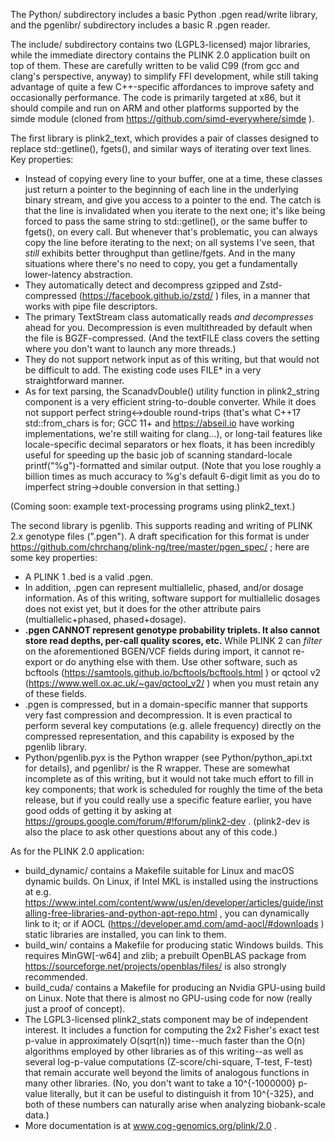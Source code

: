 The Python/ subdirectory includes a basic Python .pgen read/write library, and
the pgenlibr/ subdirectory includes a basic R .pgen reader.

The include/ subdirectory contains two (LGPL3-licensed) major libraries, while
the immediate directory contains the PLINK 2.0 application built on top of
them.  These are carefully written to be valid C99 (from gcc and clang's
perspective, anyway) to simplify FFI development, while still taking advantage
of quite a few C++-specific affordances to improve safety and occasionally
performance.  The code is primarily targeted at x86, but it should compile and
run on ARM and other platforms supported by the simde module (cloned from
https://github.com/simd-everywhere/simde ).

The first library is plink2_text, which provides a pair of classes designed to
replace std::getline(), fgets(), and similar ways of iterating over text lines.
Key properties:
* Instead of copying every line to your buffer, one at a time, these classes
  just return a pointer to the beginning of each line in the underlying binary
  stream, and give you access to a pointer to the end.  The catch is that the
  line is invalidated when you iterate to the next one; it's like being forced
  to pass the same string to std::getline(), or the same buffer to fgets(), on
  every call.  But whenever that's problematic, you can always copy the line
  before iterating to the next; on all systems I've seen, that *still* exhibits
  better throughput than getline/fgets.  And in the many situations where
  there's no need to copy, you get a fundamentally lower-latency abstraction.
* They automatically detect and decompress gzipped and Zstd-compressed
  (https://facebook.github.io/zstd/ ) files, in a manner that works with pipe
  file descriptors.
* The primary TextStream class automatically reads *and decompresses* ahead for
  you.  Decompression is even multithreaded by default when the file is
  BGZF-compressed.  (And the textFILE class covers the setting where you don't
  want to launch any more threads.)
* They do not support network input as of this writing, but that would not be
  difficult to add.  The existing code uses FILE* in a very straightforward
  manner.
* As for text parsing, the ScanadvDouble() utility function in plink2_string
  component is a very efficient string-to-double converter.  While it does not
  support perfect string<->double round-trips (that's what C++17
  std::from_chars is for; GCC 11+ and https://abseil.io have working
  implementations, we're still waiting for clang...), or long-tail features
  like locale-specific decimal separators or hex floats, it has been incredibly
  useful for speeding up the basic job of scanning standard-locale
  printf("%g")-formatted and similar output.  (Note that you lose roughly a
  billion times as much accuracy to %g's default 6-digit limit as you do to
  imperfect string->double conversion in that setting.)

(Coming soon: example text-processing programs using plink2_text.)

The second library is pgenlib.  This supports reading and writing of PLINK 2.x
genotype files (".pgen").  A draft specification for this format is under
https://github.com/chrchang/plink-ng/tree/master/pgen_spec/ ; here are some key
properties:
* A PLINK 1 .bed is a valid .pgen.
* In addition, .pgen can represent multiallelic, phased, and/or dosage
  information.  As of this writing, software support for multiallelic dosages
  does not exist yet, but it does for the other attribute pairs
  (multiallelic+phased, phased+dosage).
* **.pgen CANNOT represent genotype probability triplets.  It also cannot store
  read depths, per-call quality scores, etc.**  While PLINK 2 can *filter* on
  the aforementioned BGEN/VCF fields during import, it cannot re-export or do
  anything else with them.  Use other software, such as bcftools
  (https://samtools.github.io/bcftools/bcftools.html ) or qctool v2
  (https://www.well.ox.ac.uk/~gav/qctool_v2/ ) when you must retain any of
  these fields.
* .pgen is compressed, but in a domain-specific manner that supports very fast
  compression and decompression.  It is even practical to perform several key
  computations (e.g. allele frequency) directly on the compressed
  representation, and this capability is exposed by the pgenlib library.
* Python/pgenlib.pyx is the Python wrapper (see Python/python_api.txt for
  details), and pgenlibr/ is the R wrapper.  These are somewhat incomplete as
  of this writing, but it would not take much effort to fill in key components;
  that work is scheduled for roughly the time of the beta release, but if you
  could really use a specific feature earlier, you have good odds of getting it
  by asking at https://groups.google.com/forum/#!forum/plink2-dev .
  (plink2-dev is also the place to ask other questions about any of this code.)

As for the PLINK 2.0 application:
* build_dynamic/ contains a Makefile suitable for Linux and macOS dynamic
  builds.  On Linux, if Intel MKL is installed using the instructions at e.g.
  https://www.intel.com/content/www/us/en/developer/articles/guide/installing-free-libraries-and-python-apt-repo.html ,
  you can dynamically link to it; or if AOCL
  (https://developer.amd.com/amd-aocl/#downloads ) static libraries are
  installed, you can link to them.
* build_win/ contains a Makefile for producing static Windows builds.  This
  requires MinGW[-w64] and zlib; a prebuilt OpenBLAS package from
  https://sourceforge.net/projects/openblas/files/ is also strongly
  recommended.
* build_cuda/ contains a Makefile for producing an Nvidia GPU-using build on
  Linux.  Note that there is almost no GPU-using code for now (really just a
  proof of concept).
* The LGPL3-licensed plink2_stats component may be of independent interest.  It
  includes a function for computing the 2x2 Fisher's exact test p-value in
  approximately O(sqrt(n)) time--much faster than the O(n) algorithms employed
  by other libraries as of this writing--as well as several log-p-value
  computations (Z-score/chi-square, T-test, F-test) that remain accurate well
  beyond the limits of analogous functions in many other libraries.  (No, you
  don't want to take a 10^{-1000000} p-value literally, but it can be useful to
  distinguish it from 10^{-325}, and both of these numbers can naturally arise
  when analyzing biobank-scale data.)
* More documentation is at www.cog-genomics.org/plink/2.0 .
